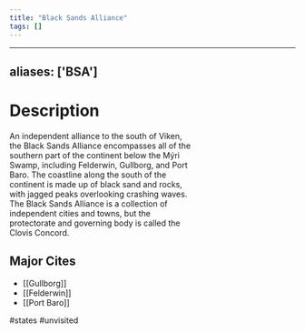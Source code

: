 ```yaml
---
title: "Black Sands Alliance"
tags: []
---
```


---
aliases: ['BSA']
---

# Description

An independent alliance to the south of Viken,  
the Black Sands Alliance encompasses all of the  
southern part of the continent below the Mýri  
Swamp, including Felderwin, Gullborg, and Port  
Baro. The coastline along the south of the  
continent is made up of black sand and rocks,  
with jagged peaks overlooking crashing waves.  
The Black Sands Alliance is a collection of  
independent cities and towns, but the  
protectorate and governing body is called the  
Clovis Concord.

## Major Cites

- [[Gullborg]]
- [[Felderwin]]
- [[Port Baro]]

#states #unvisited 
